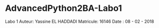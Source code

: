 # AdvancedPython2BA-Labo1
Labo 1
Auteur: Yassine EL HADDADI 
Matricule: 16146
Date : 08 - 02 - 2018

